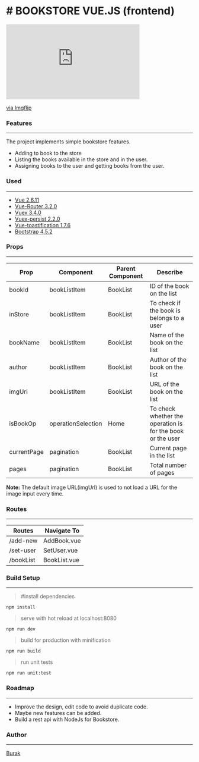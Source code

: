 # # BOOKSTORE VUE.JS (frontend)


<div style="width:360px;max-width:100%;"><div style="height:0;padding-bottom:56.11%;position:relative;"><iframe width="360" height="202" style="position:absolute;top:0;left:0;width:100%;height:100%;" frameBorder="0" src="https://imgflip.com/embed/4cuz8t"></iframe></div><p><a href="https://imgflip.com/gif/4cuz8t">via Imgflip</a></p></div>

### Features
<hr>
The project implements simple bookstore features.

 - Adding to book to the store
 - Listing the books available in the store and in the user.
 - Assigning books to the user and getting books from the user.

### Used
<hr>

 - [Vue 2.6.11](https://github.com/vuejs/vue)
 - [Vue-Router 3.2.0](https://github.com/vuejs/vue-router)
 - [Vuex 3.4.0](https://github.com/vuejs/vuex)
 - [Vuex-persist 2.2.0](https://github.com/championswimmer/vuex-persist)
 - [Vue-toastification 1.7.6](https://github.com/Maronato/vue-toastification)
 - [Bootstrap 4.5.2](https://www.npmjs.com/package/bootstrap)

 
 ### Props
 <hr>
 
 |Prop|Component|Parent Component|Describe|
 |--|--|--|--|
 |bookId|bookListItem|BookList|ID of the book on the list
 |inStore|bookListItem|BookList|To check if the book is belongs to a user
 |bookName|bookListItem|BookList|Name of the book on the list
 |author|bookListItem|BookList|Author of the book on the list
 |imgUrl|bookListItem|BookList|URL of the book on the list
 |isBookOp|operationSelection|Home|To check whether the operation is for the book or the user 
 |currentPage|pagination|BookList| Current page in the list
 |pages|pagination|BookList|Total number of pages
 
 
 **Note:** 
 The default image URL(imgUrl) is used to not load a URL for the image input every time.
 
 
 ### Routes
 <hr>
 
  |Routes|Navigate To|
 |--|--|
 |/add-new|AddBook.vue|
 |/set-user|SetUser.vue|
 |/bookList|BookList.vue|
 
 
### Build Setup
<hr>

   > #install dependencies
 
    npm install
>serve with hot reload at localhost:8080

    npm run dev
>build for production with minification

    npm run build
>run unit tests

    npm run unit:test
    

### Roadmap
<hr>

 - Improve the design,  edit code to avoid duplicate code.
 - Maybe new features can be added.
 - Build  a rest api  with NodeJs for Bookstore.

 ### Author
 <hr>
 
   [Burak](https://github.com/burakkucukali1)


   

    	


